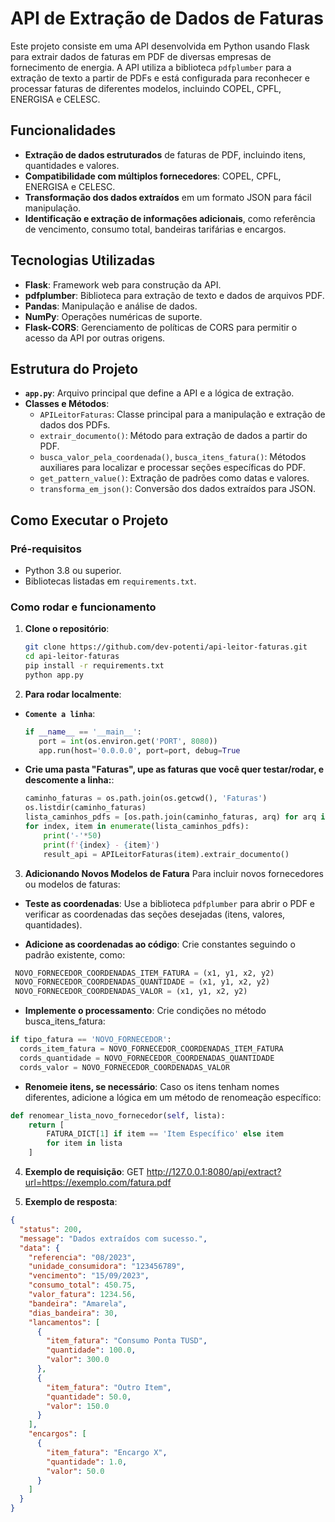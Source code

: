 # API de Extração de Dados de Faturas

Este projeto consiste em uma API desenvolvida em Python usando Flask para extrair dados de faturas em PDF de diversas empresas de fornecimento de energia. A API utiliza a biblioteca `pdfplumber` para a extração de texto a partir de PDFs e está configurada para reconhecer e processar faturas de diferentes modelos, incluindo COPEL, CPFL, ENERGISA e CELESC.

## Funcionalidades

- **Extração de dados estruturados** de faturas de PDF, incluindo itens, quantidades e valores.
- **Compatibilidade com múltiplos fornecedores**: COPEL, CPFL, ENERGISA e CELESC.
- **Transformação dos dados extraídos** em um formato JSON para fácil manipulação.
- **Identificação e extração de informações adicionais**, como referência de vencimento, consumo total, bandeiras tarifárias e encargos.

## Tecnologias Utilizadas

- **Flask**: Framework web para construção da API.
- **pdfplumber**: Biblioteca para extração de texto e dados de arquivos PDF.
- **Pandas**: Manipulação e análise de dados.
- **NumPy**: Operações numéricas de suporte.
- **Flask-CORS**: Gerenciamento de políticas de CORS para permitir o acesso da API por outras origens.

## Estrutura do Projeto

- **`app.py`**: Arquivo principal que define a API e a lógica de extração.
- **Classes e Métodos**:
  - `APILeitorFaturas`: Classe principal para a manipulação e extração de dados dos PDFs.
  - `extrair_documento()`: Método para extração de dados a partir do PDF.
  - `busca_valor_pela_coordenada()`, `busca_itens_fatura()`: Métodos auxiliares para localizar e processar seções específicas do PDF.
  - `get_pattern_value()`: Extração de padrões como datas e valores.
  - `transforma_em_json()`: Conversão dos dados extraídos para JSON.

## Como Executar o Projeto

### Pré-requisitos

- Python 3.8 ou superior.
- Bibliotecas listadas em `requirements.txt`.

### Como rodar e funcionamento

1. **Clone o repositório**:
   ```bash
   git clone https://github.com/dev-potenti/api-leitor-faturas.git
   cd api-leitor-faturas
   pip install -r requirements.txt
   python app.py
   ```
   
2. **Para rodar localmente**:
- **`Comente a linha`**:
  ```python
  if __name__ == '__main__':
     port = int(os.environ.get('PORT', 8080))
     app.run(host='0.0.0.0', port=port, debug=True
  ```
- **Crie uma pasta "Faturas", upe as faturas que você quer testar/rodar, e descomente a linha:**:
  ```python
  caminho_faturas = os.path.join(os.getcwd(), 'Faturas')
  os.listdir(caminho_faturas)
  lista_caminhos_pdfs = [os.path.join(caminho_faturas, arq) for arq in os.listdir(caminho_faturas) if arq.endswith('.pdf')]
  for index, item in enumerate(lista_caminhos_pdfs):
      print('-'*50)
      print(f'{index} - {item}')
      result_api = APILeitorFaturas(item).extrair_documento()
  ```

3. **Adicionando Novos Modelos de Fatura**
  Para incluir novos fornecedores ou modelos de faturas:
  - **Teste as coordenadas**: Use a biblioteca `pdfplumber` para abrir o PDF e verificar as coordenadas das seções desejadas (itens, valores, quantidades).

  - **Adicione as coordenadas ao código**: Crie constantes seguindo o padrão existente, como:
  ```python
   NOVO_FORNECEDOR_COORDENADAS_ITEM_FATURA = (x1, y1, x2, y2)
   NOVO_FORNECEDOR_COORDENADAS_QUANTIDADE = (x1, y1, x2, y2)
   NOVO_FORNECEDOR_COORDENADAS_VALOR = (x1, y1, x2, y2)
  ```
  - **Implemente o processamento**:  Crie condições no método busca_itens_fatura:
  ```python
  if tipo_fatura == 'NOVO_FORNECEDOR':
    cords_item_fatura = NOVO_FORNECEDOR_COORDENADAS_ITEM_FATURA
    cords_quantidade = NOVO_FORNECEDOR_COORDENADAS_QUANTIDADE
    cords_valor = NOVO_FORNECEDOR_COORDENADAS_VALOR
  ```
  - **Renomeie itens, se necessário**:  Caso os itens tenham nomes diferentes, adicione a lógica em um método de renomeação específico:
  ```python
  def renomear_lista_novo_fornecedor(self, lista):
      return [
          FATURA_DICT[1] if item == 'Item Específico' else item
          for item in lista
      ]
  ```
   
4. **Exemplo de requisição**:
GET http://127.0.0.1:8080/api/extract?url=https://exemplo.com/fatura.pdf

5. **Exemplo de resposta**:
```json
{
  "status": 200,
  "message": "Dados extraídos com sucesso.",
  "data": {
    "referencia": "08/2023",
    "unidade_consumidora": "123456789",
    "vencimento": "15/09/2023",
    "consumo_total": 450.75,
    "valor_fatura": 1234.56,
    "bandeira": "Amarela",
    "dias_bandeira": 30,
    "lancamentos": [
      {
        "item_fatura": "Consumo Ponta TUSD",
        "quantidade": 100.0,
        "valor": 300.0
      },
      {
        "item_fatura": "Outro Item",
        "quantidade": 50.0,
        "valor": 150.0
      }
    ],
    "encargos": [
      {
        "item_fatura": "Encargo X",
        "quantidade": 1.0,
        "valor": 50.0
      }
    ]
  }
}
```



